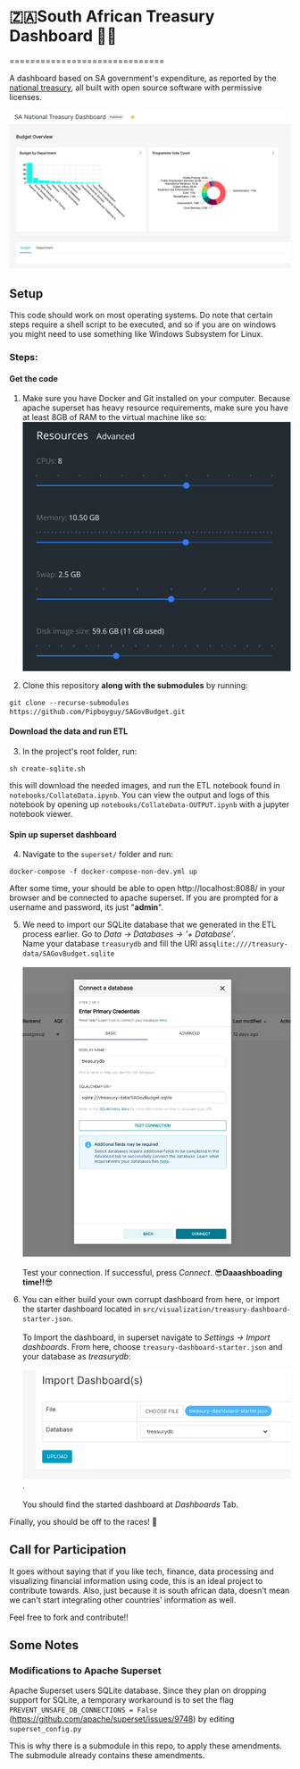 # 🇿🇦South African Treasury Dashboard 💸🔥
==============================


A dashboard based on SA government's expenditure, as reported by the [national treasury](http://www.treasury.gov.za/statistics/Quarterly%20spending%20data/2020/), all built with open source software with permissive licenses.

![dashboard-pic](assets/dashboard-pic.png)

## Setup

This code should work on most operating systems. Do note that certain steps require a shell script to be executed, and so if you are on windows you might need to use something like Windows Subsystem for Linux.

### Steps:
#### Get the code
1. Make sure you have Docker and Git installed on your computer. Because apache superset has heavy resource requirements, make sure you have at least 8GB of RAM to the virtual machine like so:<br><bt>![](assets/docker-resources.png)

3. Clone this repository **along with the submodules** by running:
```shell
git clone --recurse-submodules https://github.com/Pipboyguy/SAGovBudget.git
```

#### Download the data and run ETL
3. In the project's root folder, run:
```shell
sh create-sqlite.sh
```
this will download the needed images, and run the ETL notebook found in `notebooks/CollateData.ipynb`. You can view the output and logs of this notebook by opening up `notebooks/CollateData-OUTPUT.ipynb` with a jupyter notebook viewer.

#### Spin up superset dashboard
4. Navigate to the `superset/` folder and run:
```shell
docker-compose -f docker-compose-non-dev.yml up
```
After some time, your should be able to open http://localhost:8088/ in your browser and be connected to apache superset. If you are prompted for a username and password, its just "**admin**".

5. We need to import our SQLite database that we generated in the ETL process earlier.
Go to  *Data -> Databases -> '+ Database'*. <br>Name your database `treasurydb` and fill the URI as`sqlite:////treasury-data/SAGovBudget.sqlite`<br><br>![connet-to-db-pic](assets/howto-connect-to-db.png)
<br><br>Test your connection. If successful, press *Connect*.
:sunglasses:**Daaashboading time!!**:sunglasses:

6. You can either build your own corrupt dashboard from here, or import the starter dashboard located in `src/visualization/treasury-dashboard-starter.json`.<br><br>To Import the dashboard, in superset navigate to *Settings -> Import dashboards*. From here, choose `treasury-dashboard-starter.json` and your database as *treasurydb*:<br><br>![import-dashboard](assets/import-dashboard-pic.png).<br><br>You should find the started dashboard at *Dashboards* Tab.

Finally, you should be off to the races! :horse:

## Call for Participation

It goes without saying that if you like tech, finance, data processing and visualizing financial information using code, this is an ideal project to contribute towards. Also, just because it is south african data, doesn't mean we can't start integrating other countries' information as well.

Feel free to fork and contribute!!

## Some Notes

### Modifications to Apache Superset
Apache Superset users SQLite database. Since they plan on dropping support for SQLite, a temporary workaround is to set the flag `PREVENT_UNSAFE_DB_CONNECTIONS = False` (https://github.com/apache/superset/issues/9748) by editing `superset_config.py`



This is why there is a submodule in this repo, to apply these amendments. The submodule already contains
these amendments.
